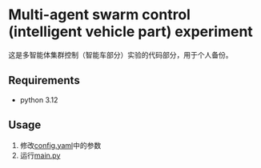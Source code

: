 # Multi-agent swarm control (intelligent vehicle part) experiment
这是多智能体集群控制（智能车部分）实验的代码部分，用于个人备份。

## Requirements
* python 3.12

## Usage
1. 修改[config.yaml](config.yaml)中的参数
2. 运行[main.py](main.py)
